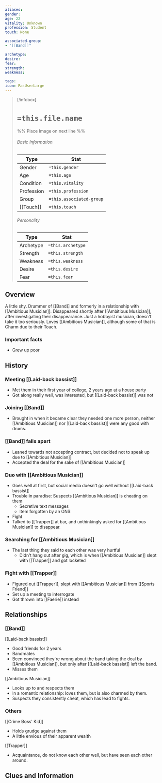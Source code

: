```yaml
---
aliases: 
gender: 
age: 22
vitality: Unknown
profession: Student
touch: None

associated-group: 
- "[[Band]]"

archetype: 
desire:
fear:
strength:
weakness:

tags:
icon: FasUserLarge
---
```


> [!infobox]
> # `=this.file.name`
> %% Place Image on next line %%
> ###### Basic Information
> Type |  Stat |
> ---|---|
> Gender | `=this.gender` |
> Age | `=this.age` |
> Condition | `=this.vitality` |
> Profession | `=this.profession` |
> Group | `=this.associated-group` |
> [[Touch]] | `=this.touch` |
> ###### Personality
> Type |  Stat |
> ---|---|
> Archetype | `=this.archetype` |
> Strength | `=this.strength` |
> Weakness | `=this.weakness` |
> Desire | `=this.desire` |
> Fear | `=this.fear` |
## Overview
A little shy. Drummer of [[Band]] and formerly in a relationship with [[Ambitious Musician]]. Disappeared shortly after [[Ambitious Musician]], after investigating their disappearance. 
Just a hobbyist musician, doesn't take it too seriously. Loves [[Ambitious Musician]], although some of that is Charm due to their Touch. 

### Important facts
- Grew up poor

## History
### Meeting [[Laid-back bassist]]
- Met them in their first year of college, 2 years ago at a house party
- Got along really well, was interested, but [[Laid-back bassist]] was not
### Joining [[Band]]
- Brought in when it became clear they needed one more person, neither [[Ambitious Musician]] nor [[Laid-back bassist]] were any good with drums. 
### [[Band]] falls apart
- Leaned towards not accepting contract, but decided not to speak up due to [[Ambitious Musician]] 
- Accepted the deal for the sake of [[Ambitious Musician]]
### Duo with [[Ambitious Musician]]
- Goes well at first, but social media doesn't go well without [[Laid-back bassist]]
- Trouble in paradise: Suspects [[Ambitious Musician]] is cheating on them 
	- Secretive text messages
	- Item forgotten by an ONS
- Fight
- Talked to [[Trapper]] at bar, and unthinkingly asked for [[Ambitious Musician]] to disappear.
### Searching for [[Ambitious Musician]]
- The last thing they said to each other was very hurtful
	- Didn't hang out after gig, which is when [[Ambitious Musician]] slept with [[Trapper]] and got locketed

### Fight with [[Trapper]]
- Figured out [[Trapper]], slept with [[Ambitious Musician]] from [[Sports Friend]]
- Set up a meeting to interrogate
- Got thrown into [[Faerie]] instead

## Relationships
### [[Band]]
[[Laid-back bassist]]
- Good friends for 2 years.
- Bandmates
- Been convinced they're wrong about the band taking the deal by [[Ambitious Musician]], but only after [[Laid-back bassist]] left the band. 
- Misses them 

[[Ambitious Musician]]
- Looks up to and respects them
- In a romantic relationship: loves them, but is also charmed by them. 
- Suspects they consistently cheat, which has lead to fights. 

### Others
[[Crime Boss' Kid]]
- Holds grudge against them
- A little envious of their apparent wealth

[[Trapper]]
- Acquaintance, do not know each other well, but have seen each other around. 

## Clues and Information
